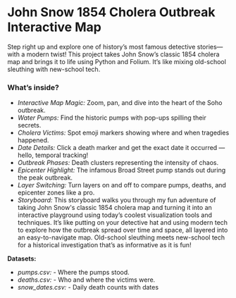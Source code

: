 # John Snow 1854 Cholera Outbreak Interactive Map
Step right up and explore one of history’s most famous detective stories—with a modern twist! 
This project takes John Snow’s classic 1854 cholera map and brings it to life using Python and Folium. It’s like mixing old-school sleuthing with new-school tech.

### What’s inside?
* *Interactive Map Magic:* Zoom, pan, and dive into the heart of the Soho outbreak.
* *Water Pumps:* Find the historic pumps with pop-ups spilling their secrets.
* *Cholera Victims:* Spot emoji markers showing where and when tragedies happened.
* *Date Details:* Click a death marker and get the exact date it occurred — hello, temporal tracking!
* *Outbreak Phases:* Death clusters representing the intensity of chaos.
* *Epicenter Highlight:* The infamous Broad Street pump stands out during the peak outbreak.
* *Layer Switching:* Turn layers on and off to compare pumps, deaths, and epicenter zones like a pro.
* *Storyboard:* This storyboard walks you through my fun adventure of taking John Snow's classic 1854 cholera map and turning it into an interactive playground
  using today’s coolest visualization tools and techniques.  It’s like putting on your detective hat and using modern tech to explore how the outbreak spread over time and space,
  all layered into an easy-to-navigate map. Old-school sleuthing meets new-school tech for a historical investigation that’s as informative as it is fun!

**Datasets:**
* *pumps.csv:* - Where the pumps stood.
* *deaths.csv:* - Who and where the victims were.
* *snow_dates.csv:* - Daily death counts with dates
